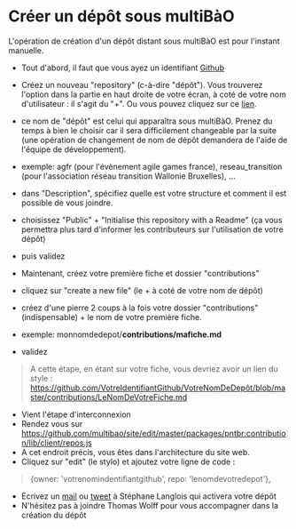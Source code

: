 # Créer un dépôt sous multiBàO

L'opération de création d'un dépôt distant sous multiBàO est pour l'instant manuelle. 

* Tout d'abord, il faut que vous ayez un identifiant [Github](http://github.com)

* Créez un nouveau "repository" (c-à-dire "dépôt"). Vous trouverez l'option dans la partie en haut droite de votre écran, à coté de votre nom d'utilisateur : il s'agit du "+". Ou vous pouvez cliquez sur ce [lien](https://github.com/new).
 * ce nom de "dépôt" est celui qui apparaîtra sous multiBàO. Prenez du temps à bien le choisir car il sera difficilement changeable par la suite (une opération de changement de nom de dépôt demandera de l'aide de l'équipe de développement).
 * exemple: agfr (pour l'évènement agile games france), reseau_transition (pour l'association réseau transition Wallonie Bruxelles), ...
 * dans "Description", spécifiez quelle est votre structure et comment il est possible de vous joindre. 
 * choisissez "Public" + "Initialise this repository with a Readme" (ça vous permettra plus tard d'informer les contributeurs sur l'utilisation de votre dépôt)
 * puis validez

* Maintenant, créez votre première fiche et dossier "contributions"
 * cliquez sur "create a new file" (le + à coté de votre nom de dépôt)
 * créez d'une pierre 2 coups à la fois votre dossier "contributions" (indispensable) + le nom de votre première fiche.
 * exemple: monnomdedepot/**contributions/mafiche.md**
 * validez 

> A cette étape, en étant sur votre fiche, vous devriez avoir un lien du style : 
> https://github.com/VotreIdentifiantGithub/VotreNomDeDepôt/blob/master/contributions/LeNomDeVotreFiche.md

* Vient l'étape d'interconnexion
 * Rendez vous sur https://github.com/multibao/site/edit/master/packages/pntbr:contribution/lib/client/repos.js
 * A cet endroit précis, vous êtes dans l'architecture du site web.
 * Cliquez sur "edit" (le stylo) et ajoutez votre ligne de code : 

>   {owner: 'votrenomindentifiantgithub', repo: 'lenomdevotredepot'},

* Ecrivez un [mail](mailto:stephane.langlois@scopyleft.fr) ou [tweet](https://twitter.com/langlois_s) à Stéphane Langlois qui activera votre dépôt
* N'hésitez pas à joindre Thomas Wolff pour vous accompagner dans la création du dépôt
